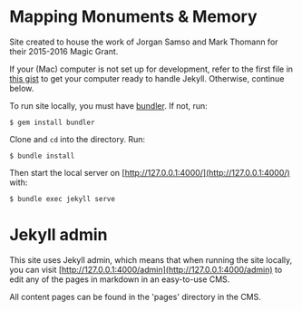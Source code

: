 # Mapping Monuments & Memory

Site created to house the work of Jorgan Samso and Mark Thomann for their 2015-2016 Magic Grant.

If your (Mac) computer is not set up for development, refer to the first file in [this gist](https://gist.github.com/amccartney/87fb7e148969431b6d9cb2d51ed5d510#file-1-housekeeping-md) to get your computer ready to handle Jekyll. Otherwise, continue below.

To run site locally, you must have [bundler](http://bundler.io/). If not, run:

`$ gem install bundler`

Clone and `cd` into the directory. Run:

`$ bundle install`

Then start the local server on [http://127.0.0.1:4000/](http://127.0.0.1:4000/) with:

`$ bundle exec jekyll serve`

# Jekyll admin

This site uses Jekyll admin, which means that when running the site locally, you can visit [http://127.0.0.1:4000/admin](http://127.0.0.1:4000/admin) to edit any of the pages in markdown in an easy-to-use CMS.

All content pages can be found in the 'pages' directory in the CMS.

